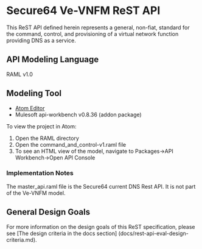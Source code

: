 # Secure64 Ve-VNFM ReST API

This ReST API defined herein represents a general, non-fiat, standard
for the command, control, and provisioning of a virtual network
function providing DNS as a service.

## API Modeling Language

RAML v1.0

## Modeling Tool

- [Atom Editor](https://atom.io/)
- Mulesoft api-workbench v0.8.36 (addon package)

To view the project in Atom:

1) Open the RAML directory
2) Open the command_and_control-v1.raml file
3) To see an HTML view of the model, navigate to Packages->API Workbench->Open API Console

### Implementation Notes

The master_api.raml file is the Secure64 current DNS Rest API. It is
not part of the Ve-VNFM model.

## General Design Goals

For more information on the design goals of this ReST specification,
please see [The design criteria in the docs section]
(docs/rest-api-eval-design-criteria.md).
